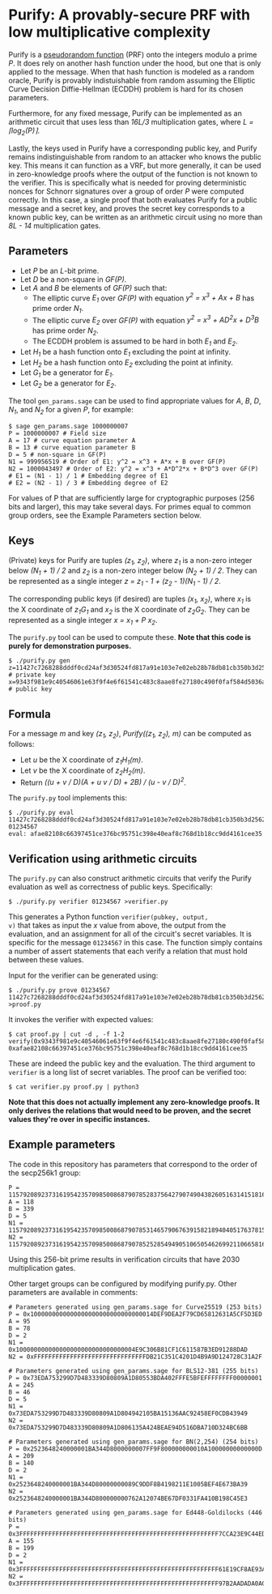 # Purify: A provably-secure PRF with low multiplicative complexity

Purify is a [pseudorandom function](https://en.wikipedia.org/wiki/Pseudorandom_function_family) (PRF) onto the integers
modulo a prime *P*. It does rely on another hash function under the hood, but one that is only applied to the message.
When that hash function is modeled as a random oracle, Purify is provably indistuishable from random assuming the
Elliptic Curve Decision Diffie-Hellman (ECDDH) problem is hard for its chosen parameters.

Furthermore, for any fixed message, Purify can be implemented as an arithmetic circuit that uses less
than *16L/3* multiplication gates, where *L = &lceil;log<sub>2</sub>(P)&rceil;*.

Lastly, the keys used in Purify have a corresponding public key, and Purify remains indistinguishable from random to
an attacker who knows the public key. This means it can function as a VRF, but more generally, it can be used in
zero-knowledge proofs where the output of the function is not known to the verifier. This is specifically what is needed for proving
deterministic nonces for Schnorr signatures over a group of order *P* were computed correctly. In this case,
a single proof that both evaluates Purify for a public message and a secret key, and proves the secret key
corresponds to a known public key, can be written as an arithmetic circuit using no more than *8L - 14* multiplication gates.

## Parameters

* Let *P* be an *L*-bit prime.
* Let *D* be a non-square in *GF(P)*.
* Let *A* and *B* be elements of *GF(P)* such that:
  * The elliptic curve *E<sub>1</sub>* over *GF(P)* with equation *y<sup>2</sup> = x<sup>3</sup> + Ax + B* has prime order *N<sub>1</sub>*.
  * The elliptic curve *E<sub>2</sub>* over *GF(P)* with equation *y<sup>2</sup> = x<sup>3</sup> + AD<sup>2</sup>x + D<sup>3</sup>B* has prime order *N<sub>2</sub>*.
  * The ECDDH problem is assumed to be hard in both *E<sub>1</sub>* and *E<sub>2</sub>*.
* Let *H<sub>1</sub>* be a hash function onto *E<sub>1</sub>* excluding the point at infinity.
* Let *H<sub>2</sub>* be a hash function onto *E<sub>2</sub>* excluding the point at infinity.
* Let *G<sub>1</sub>* be a generator for *E<sub>1</sub>*.
* Let *G<sub>2</sub>* be a generator for *E<sub>2</sub>*.

The tool <code>gen_params.sage</code> can be used to find appropriate values for *A*, *B*, *D*, *N<sub>1</sub>*, and *N<sub>2</sub>* for a given *P*, for example:

    $ sage gen_params.sage 1000000007
    P = 1000000007 # Field size
    A = 17 # curve equation parameter A
    B = 13 # curve equation parameter B
    D = 5 # non-square in GF(P)
    N1 = 999956519 # Order of E1: y^2 = x^3 + A*x + B over GF(P)
    N2 = 1000043497 # Order of E2: y^2 = x^3 + A*D^2*x + B*D^3 over GF(P)
    # E1 = (N1 - 1) / 1 # Embedding degree of E1
    # E2 = (N2 - 1) / 3 # Embedding degree of E2

For values of P that are sufficiently large for cryptographic purposes (256 bits and larger), this
may take several days. For primes equal to common group orders, see the Example Parameters section below.

## Keys

(Private) keys for Purify are tuples *(z<sub>1</sub>, z<sub>2</sub>)*, where *z<sub>1</sub>* is a non-zero integer below *(N<sub>1</sub> + 1) / 2* and
*z<sub>2</sub>* is a non-zero integer below *(N<sub>2</sub> + 1) / 2*. They can be represented as a single integer *z = z<sub>1</sub> - 1 + (z<sub>2</sub> - 1)(N<sub>1</sub> - 1) / 2*.

The corresponding public keys (if desired) are tuples *(x<sub>1</sub>, x<sub>2</sub>)*, where *x<sub>1</sub>* is the X coordinate of *z<sub>1</sub>G<sub>1</sub>* and
*x<sub>2</sub>* is the X coordinate of *z<sub>2</sub>G<sub>2</sub>*. They can be represented as a single integer *x = x<sub>1</sub> + P x<sub>2</sub>*.

The <code>purify.py</code> tool can be used to compute these. **Note that this code is purely for demonstration purposes.**

    $ ./purify.py gen
    z=11427c7268288dddf0cd24af3d30524fd817a91e103e7e02eb28b78db81cb350b3d2562f45fa8ecd711d1becc02fa348cf2187429228e7aac6644a3da2824e93 # private key
    x=9343f981e9c40546061e63f9f4e6f61541c483c8aae8fe27180c490f0faf584d5036a5952b01200d8b0fdb49c83d5f8dcc8ae434e77785c576720d18897bbea5 # public key

## Formula

For a message *m* and key *(z<sub>1</sub>, z<sub>2</sub>)*, *Purify((z<sub>1</sub>, z<sub>2</sub>), m)* can be computed as follows:
* Let *u* be the X coordinate of *z<sub>1</sub>H<sub>1</sub>(m)*.
* Let *v* be the X coordinate of *z<sub>2</sub>H<sub>2</sub>(m)*.
* Return *((u + v / D)(A + u v / D) + 2B) / (u - v / D)<sup>2</sup>*.

The <code>purify.py</code> tool implements this:

    $ ./purify.py eval 11427c7268288dddf0cd24af3d30524fd817a91e103e7e02eb28b78db81cb350b3d2562f45fa8ecd711d1becc02fa348cf2187429228e7aac6644a3da2824e93 01234567
    eval: afae82108c66397451ce376bc95751c398e40eaf8c768d1b18cc9dd4161cee35

## Verification using arithmetic circuits

The <code>purify.py</code> can also construct arithmetic circuits that verify the Purify evaluation as well as correctness of public keys. Specifically:

    $ ./purify.py verifier 01234567 >verifier.py

This generates a Python function <code>verifier(pubkey, output, v)</code> that takes as input the *x* value from above, the output from the evaluation, and
an assignment for all of the circuit's secret variables. It is specific for the message <code>01234567</code> in this case.
The function simply contains a number of assert statements that each verify a relation that must hold between these values.

Input for the verifier can be generated using:

    $ ./purify.py prove 01234567 11427c7268288dddf0cd24af3d30524fd817a91e103e7e02eb28b78db81cb350b3d2562f45fa8ecd711d1becc02fa348cf2187429228e7aac6644a3da2824e93 >proof.py

It invokes the verifier with expected values:

    $ cat proof.py | cut -d , -f 1-2
    verify(0x9343f981e9c40546061e63f9f4e6f61541c483c8aae8fe27180c490f0faf584d5036a5952b01200d8b0fdb49c83d5f8dcc8ae434e77785c576720d18897bbea5, 0xafae82108c66397451ce376bc95751c398e40eaf8c768d1b18cc9dd4161cee35

These are indeed the public key and the evaluation. The third argument to <code>verifier</code> is a long list of secret variables. The proof can be verified too:

    $ cat verifier.py proof.py | python3

**Note that this does not actually implement any zero-knowledge proofs. It only derives the relations that would need to be proven, and the secret values they're over in specific instances.**

## Example parameters

The code in this repository has parameters that correspond to the order of the secp256k1 group:

    P = 115792089237316195423570985008687907852837564279074904382605163141518161494337
    A = 118
    B = 339
    D = 5
    N1 = 115792089237316195423570985008687907853146579067639158218940405176378157516777
    N2 = 115792089237316195423570985008687907852528549490510650546269921106658165471899

Using this 256-bit prime results in verification circuits that have 2030 multiplication gates.

Other target groups can be configured by modifying purify.py. Other parameters are available in comments:

    # Parameters generated using gen_params.sage for Curve25519 (253 bits)
    P = 0x1000000000000000000000000000000014DEF9DEA2F79CD65812631A5CF5D3ED
    A = 95
    B = 78
    D = 2
    N1 = 0x100000000000000000000000000000004E9C306B81CF1C611587B3ED91288DAD
    N2 = 0xFFFFFFFFFFFFFFFFFFFFFFFFFFFFFFFDB21C351C4201D4B9A9D124728C31A2F

    # Parameters generated using gen_params.sage for BLS12-381 (255 bits)
    P = 0x73EDA753299D7D483339D80809A1D80553BDA402FFFE5BFEFFFFFFFF00000001
    A = 245
    B = 46
    D = 5
    N1 = 0x73EDA753299D7D483339D80809A1D804942105BA15136AAC92458EF0CDB43949
    N2 = 0x73EDA753299D7D483339D80809A1D806135A424BEAE94D516DBA710D324BC6BB

    # Parameters generated using gen_params.sage for BN(2,254) (254 bits)
    P = 0x2523648240000001BA344D8000000007FF9F800000000010A10000000000000D
    A = 209
    B = 140
    D = 2
    N1 = 0x2523648240000001BA344D80000000089C9DDF8B4198211E1005BEF4E673BA39
    N2 = 0x2523648240000001BA344D800000000762A12074BE67DF0331FA410B198C45E3

    # Parameters generated using gen_params.sage for Ed448-Goldilocks (446 bits)
    P = 0x3FFFFFFFFFFFFFFFFFFFFFFFFFFFFFFFFFFFFFFFFFFFFFFFFFFFFFFF7CCA23E9C44EDB49AED63690216CC2728DC58F552378C292AB5844F3
    A = 155
    B = 199
    D = 2
    N1 = 0x3FFFFFFFFFFFFFFFFFFFFFFFFFFFFFFFFFFFFFFFFFFFFFFFFFFFFFFF61E19CF8AE93A7F6204DD85972E93B7A4C4733D057799E70F578D05B
    N2 = 0x3FFFFFFFFFFFFFFFFFFFFFFFFFFFFFFFFFFFFFFFFFFFFFFFFFFFFFFF97B2AADADA0A0E9D3D5E94C6CFF0496ACF43EAD9EF77E6B46137B98D
